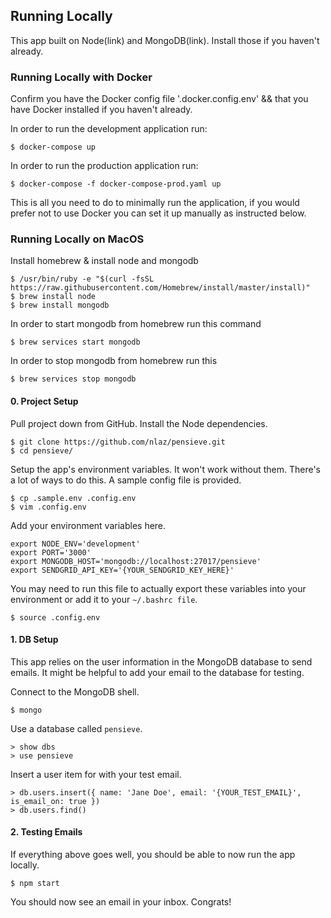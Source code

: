## Running Locally
This app built on Node(link) and MongoDB(link). Install those if you haven't already.

### Running Locally with Docker
Confirm you have the Docker config file '.docker.config.env' && that you have Docker installed if you haven't already.

In order to run the development application run:
```
$ docker-compose up
```

In order to run the production application run:
```
$ docker-compose -f docker-compose-prod.yaml up
```

This is all you need to do to minimally run the application, if you would prefer not to use Docker you can set it up manually as instructed below.

### Running Locally on MacOS
Install homebrew & install node and mongodb
```
$ /usr/bin/ruby -e "$(curl -fsSL https://raw.githubusercontent.com/Homebrew/install/master/install)"
$ brew install node
$ brew install mongodb
```

In order to start mongodb from homebrew run this command
```
$ brew services start mongodb
```

In order to stop mongodb from homebrew run this
```
$ brew services stop mongodb
```

#### 0. Project Setup
Pull project down from GitHub. Install the Node dependencies.
```
$ git clone https://github.com/nlaz/pensieve.git
$ cd pensieve/
```

Setup the app's environment variables. It won't work without them. There's a lot of ways to do this. A sample config file is provided.
```
$ cp .sample.env .config.env
$ vim .config.env
```

Add your environment variables here.
```
export NODE_ENV='development'
export PORT='3000'
export MONGODB_HOST='mongodb://localhost:27017/pensieve'
export SENDGRID_API_KEY='{YOUR_SENDGRID_KEY_HERE}'
```

You may need to run this file to actually export these variables into your environment or add it to your `~/.bashrc file`.
```
$ source .config.env
```

#### 1. DB Setup
This app relies on the user information in the MongoDB database to send emails. It might be helpful to add your email to the database for testing.

Connect to the MongoDB shell.
```
$ mongo
```

Use a database called `pensieve`.
```
> show dbs
> use pensieve
```
Insert a user item for with your test email.
```
> db.users.insert({ name: 'Jane Doe', email: '{YOUR_TEST_EMAIL}', is_email_on: true })
> db.users.find()
```

#### 2. Testing Emails
If everything above goes well, you should be able to now run the app locally.
```
$ npm start
```
You should now see an email in your inbox. Congrats!
